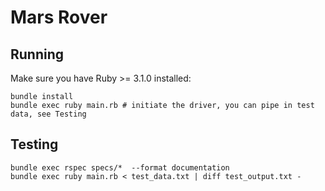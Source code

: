 # Mars Rover

## Running

Make sure you have Ruby >= 3.1.0 installed:

```
bundle install
bundle exec ruby main.rb # initiate the driver, you can pipe in test data, see Testing
```

## Testing

```
bundle exec rspec specs/*  --format documentation
bundle exec ruby main.rb < test_data.txt | diff test_output.txt -
```
